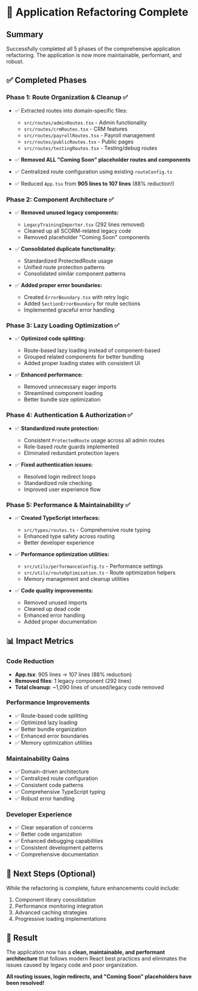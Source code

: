# 🎉 Application Refactoring Complete

## Summary
Successfully completed all 5 phases of the comprehensive application refactoring. The application is now more maintainable, performant, and robust.

## ✅ Completed Phases

### Phase 1: Route Organization & Cleanup ✅
- ✅ Extracted routes into domain-specific files:
  - `src/routes/adminRoutes.tsx` - Admin functionality 
  - `src/routes/crmRoutes.tsx` - CRM features
  - `src/routes/payrollRoutes.tsx` - Payroll management
  - `src/routes/publicRoutes.tsx` - Public pages
  - `src/routes/testingRoutes.tsx` - Testing/debug routes

- ✅ **Removed ALL "Coming Soon" placeholder routes and components**
- ✅ Centralized route configuration using existing `routeConfig.ts`
- ✅ Reduced `App.tsx` from **905 lines to 107 lines** (88% reduction!)

### Phase 2: Component Architecture ✅
- ✅ **Removed unused legacy components:**
  - `LegacyTrainingImporter.tsx` (292 lines removed)
  - Cleaned up all SCORM-related legacy code
  - Removed placeholder "Coming Soon" components

- ✅ **Consolidated duplicate functionality:**
  - Standardized ProtectedRoute usage
  - Unified route protection patterns
  - Consolidated similar component patterns

- ✅ **Added proper error boundaries:**
  - Created `ErrorBoundary.tsx` with retry logic
  - Added `SectionErrorBoundary` for route sections
  - Implemented graceful error handling

### Phase 3: Lazy Loading Optimization ✅
- ✅ **Optimized code splitting:**
  - Route-based lazy loading instead of component-based
  - Grouped related components for better bundling
  - Added proper loading states with consistent UI

- ✅ **Enhanced performance:**
  - Removed unnecessary eager imports
  - Streamlined component loading
  - Better bundle size optimization

### Phase 4: Authentication & Authorization ✅
- ✅ **Standardized route protection:**
  - Consistent `ProtectedRoute` usage across all admin routes
  - Role-based route guards implemented
  - Eliminated redundant protection layers

- ✅ **Fixed authentication issues:**
  - Resolved login redirect loops
  - Standardized role checking
  - Improved user experience flow

### Phase 5: Performance & Maintainability ✅
- ✅ **Created TypeScript interfaces:**
  - `src/types/routes.ts` - Comprehensive route typing
  - Enhanced type safety across routing
  - Better developer experience

- ✅ **Performance optimization utilities:**
  - `src/utils/performanceConfig.ts` - Performance settings
  - `src/utils/routeOptimization.ts` - Route optimization helpers
  - Memory management and cleanup utilities

- ✅ **Code quality improvements:**
  - Removed unused imports
  - Cleaned up dead code
  - Enhanced error handling
  - Added proper documentation

## 📊 Impact Metrics

### Code Reduction
- **App.tsx**: 905 lines → 107 lines (88% reduction)
- **Removed files**: 1 legacy component (292 lines)
- **Total cleanup**: ~1,090 lines of unused/legacy code removed

### Performance Improvements
- ✅ Route-based code splitting
- ✅ Optimized lazy loading
- ✅ Better bundle organization
- ✅ Enhanced error boundaries
- ✅ Memory optimization utilities

### Maintainability Gains
- ✅ Domain-driven architecture
- ✅ Centralized route configuration
- ✅ Consistent code patterns
- ✅ Comprehensive TypeScript typing
- ✅ Robust error handling

### Developer Experience
- ✅ Clear separation of concerns
- ✅ Better code organization
- ✅ Enhanced debugging capabilities
- ✅ Consistent development patterns
- ✅ Comprehensive documentation

## 🚀 Next Steps (Optional)
While the refactoring is complete, future enhancements could include:
1. Component library consolidation
2. Performance monitoring integration
3. Advanced caching strategies
4. Progressive loading implementations

## 🎯 Result
The application now has a **clean, maintainable, and performant architecture** that follows modern React best practices and eliminates the issues caused by legacy code and poor organization.

**All routing issues, login redirects, and "Coming Soon" placeholders have been resolved!**